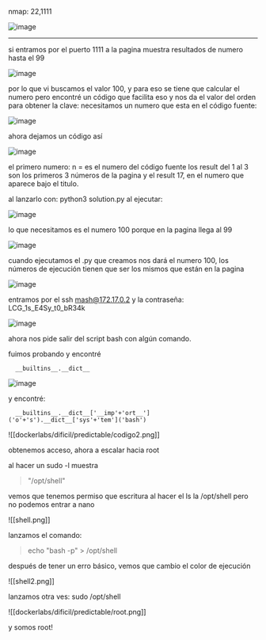 nmap: 22,1111

![image](https://github.com/user-attachments/assets/0c11c818-e3ca-405a-87e7-5051cb6da1cf)

---
si entramos por el puerto 1111 a la pagina muestra resultados de numero hasta el 99

![image](https://github.com/user-attachments/assets/4d0d9e32-9140-480a-89cc-00773291bede)

por lo que vi buscamos el valor 100, y para eso se tiene que calcular el numero pero encontré un código que facilita eso y nos da el valor del orden para obtener la clave:
necesitamos un numero que esta en el código fuente:

![image](https://github.com/user-attachments/assets/c8a999b9-28d1-4422-affe-3d24ca6c376e)

ahora dejamos un código así

![image](https://github.com/user-attachments/assets/411c6483-8afe-45e2-b9ba-1dbb37d8fd19)

el primero numero:
n = es el numero del código fuente
los result del 1 al 3 son los primeros 3 números de la pagina
y el result 17, en el numero que aparece bajo el titulo. 

al lanzarlo con: python3 solution.py
al ejecutar:

![image](https://github.com/user-attachments/assets/1e8d9675-8823-4ede-beb2-8177460e73eb)

lo que necesitamos es el numero 100 porque en la pagina llega al 99

![image](https://github.com/user-attachments/assets/647811d7-3cad-4ce9-926e-14ea0c24922d)

cuando ejecutamos el .py que creamos nos dará el numero 100, los números de ejecución tienen que ser los mismos que están en la pagina 

![image](https://github.com/user-attachments/assets/4bef0f3d-8219-4ff8-ba2a-3972c805ad77)

entramos por el ssh mash@172.17.0.2 y la contraseña: LCG_1s_E4Sy_t0_bR34k

![image](https://github.com/user-attachments/assets/d05d2486-b1c8-4e45-9aec-4cc0587f0e9a)

ahora nos pide salir del script bash con algún comando.

fuimos probando y encontré

      __builtins__.__dict__

![image](https://github.com/user-attachments/assets/d8e04296-5c87-42a4-af52-f032be448094)

y encontré: 

      __builtins__.__dict__['__imp'+'ort__']('o'+'s').__dict__['sys'+'tem']('bash')

![[dockerlabs/dificil/predictable/codigo2.png]]

obtenemos acceso, ahora a escalar hacia root

al hacer un sudo -l muestra 
> "/opt/shell"

vemos que tenemos permiso que escritura al hacer el ls la /opt/shell
pero no podemos entrar a nano

![[shell.png]]

lanzamos el comando:

>echo "bash -p" > /opt/shell

después de tener un erro básico, vemos que cambio el color de ejecución

![[shell2.png]]

lanzamos otra ves: sudo /opt/shell

![[dockerlabs/dificil/predictable/root.png]]

y somos root!


